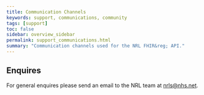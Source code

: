 ```yaml
---
title: Communication Channels
keywords: support, communications, community 
tags: [support]
toc: false
sidebar: overview_sidebar
permalink: support_communications.html
summary: "Communication channels used for the NRL FHIR&reg; API."
---
```


## Enquires

For general enquires please send an email to the NRL team at <a href="mailto:nrls@nhs.net">nrls@nhs.net</a>.
<br><br>


